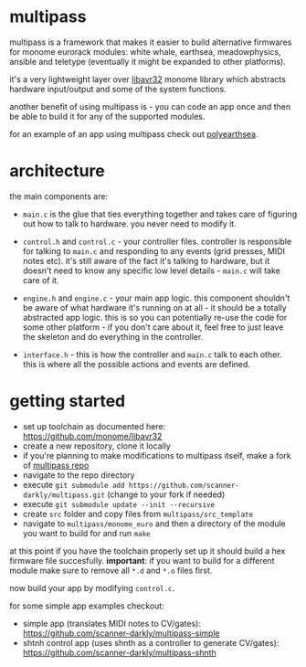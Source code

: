 # multipass

multipass is a framework that makes it easier to build alternative firmwares for monome eurorack modules: white whale, earthsea, meadowphysics, ansible and teletype (eventually it might be expanded to other platforms).

it's a very lightweight layer over [libavr32](https://github.com/monome/libavr32) monome library which abstracts hardware input/output and some of the system functions.

another benefit of using multipass is - you can code an app once and then be able to build it for any of the supported modules.

for an example of an app using multipass check out [polyearthsea](https://github.com/scanner-darkly/polyearthsea).

# architecture

the main components are:
- `main.c` is the glue that ties everything together and takes care of figuring out how to talk to hardware. you never need to modify it.

- `control.h` and `control.c` - your controller files. controller is responsible for talking to `main.c` and responding to any events (grid presses, MIDI notes etc). it's still aware of the fact it's talking to hardware, but it doesn't need to know any specific low level details - `main.c` will take care of it.

- `engine.h` and `engine.c` - your main app logic. this component shouldn't be aware of what hardware it's running on at all - it should be a totally abstracted app logic. this is so you can potentially re-use the code for some other platform - if you don't care about it, feel free to just leave the skeleton and do everything in the controller.

- `interface.h` - this is how the controller and `main.c` talk to each other. this is where all the possible actions and events are defined.

# getting started

- set up toolchain as documented here: https://github.com/monome/libavr32
- create a new repository, clone it locally
- if you're planning to make modifications to multipass itself, make a fork of [multipass repo](https://github.com/scanner-darkly/multipass)
- navigate to the repo directory
- execute `git submodule add https://github.com/scanner-darkly/multipass.git` (change to your fork if needed)
- execute `git submodule update --init --recursive`
- create `src` folder and copy files from `multipass/src_template`
- navigate to `multipass/monome_euro` and then a directory of the module you want to build for and run `make`

at this point if you have the toolchain properly set up it should build a hex firmware file succesfully. **important**: if you want to build for a different module make sure to remove all `*.d` and `*.o` files first.

now build your app by modifying `control.c`. 

for some simple app examples checkout:

- simple app (translates MIDI notes to CV/gates): https://github.com/scanner-darkly/multipass-simple
- shtnh control app (uses shnth as a controller to generate CV/gates): https://github.com/scanner-darkly/multipass-shnth

